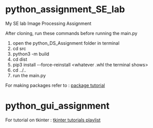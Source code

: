 # python_assignment_SE_lab
My SE lab Image Processing Assignment

After cloning, run these commands before running the main.py

 1. open the python_DS_Assignment folder in terminal
 2. cd src
 3. python3 -m build
 4. cd dist
 5. pip3 install --force-reinstall <whatever .whl the terminal shows>
 6. cd ../..
 7. run the main.py
 
For making packages refer to : [package tutorial](https://github.com/pypa/sampleproject.git)

# python_gui_assignment
For tutorial on tkinter : [tkinter tutorials playlist](http://bit.ly/2UFLKgj)
